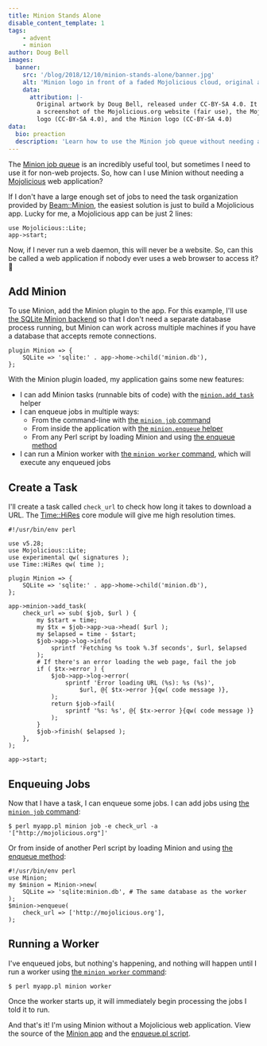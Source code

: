 ```yaml
---
title: Minion Stands Alone
disable_content_template: 1
tags:
    - advent
    - minion
author: Doug Bell
images:
  banner:
    src: '/blog/2018/12/10/minion-stands-alone/banner.jpg'
    alt: 'Minion logo in front of a faded Mojolicious cloud, original artwork by Doug Bell'
    data:
      attribution: |-
        Original artwork by Doug Bell, released under CC-BY-SA 4.0. It includes
        a screenshot of the Mojolicious.org website (fair use), the Mojolicious
        logo (CC-BY-SA 4.0), and the Minion logo (CC-BY-SA 4.0)
data:
  bio: preaction
  description: 'Learn how to use the Minion job queue without needing a Mojolicious web application'
---
```


The [Minion job queue](https://mojolicious.org/perldoc/Minion) is an
incredibly useful tool, but sometimes I need to use it for non-web
projects. So, how can I use Minion without needing
a [Mojolicious](http://mojolicious.org) web application?

If I don't have a large enough set of jobs to need the task organization
provided by [Beam::Minion](https://metacpan.org/pod/Beam::Minion), the
easiest solution is just to build a Mojolicious app. Lucky for me,
a Mojolicious app can be just 2 lines:

    use Mojolicious::Lite;
    app->start;

Now, if I never run a web daemon, this will never be a website. So, can
this be called a web application if nobody ever uses a web browser to
access it? 🤔

## Add Minion

To use Minion, add the Minion plugin to the app. For this example, I'll
use [the SQLite Minion
backend](https://metacpan.org/pod/Minion::Backend::SQLite) so that
I don't need a separate database process running, but Minion can work
across multiple machines if you have a database that accepts remote
connections.

    plugin Minion => {
        SQLite => 'sqlite:' . app->home->child('minion.db'),
    };

With the Minion plugin loaded, my application gains some new features:

* I can add Minion tasks (runnable bits of code) with the
  [`minion.add_task`](https://mojolicious.org/perldoc/Minion#add_task)
  helper
* I can enqueue jobs in multiple ways:
    * From the command-line with [the `minion job`
      command](https://mojolicious.org/perldoc/Minion/Command/minion/job)
    * From inside the application with [the `minion.enqueue`
      helper](https://mojolicious.org/perldoc/Minion#enqueue1)
    * From any Perl script by loading Minion and using [the enqueue
      method](https://mojolicious.org/perldoc/Minion#enqueue1)
* I can run a Minion worker with [the `minion worker`
  command](https://mojolicious.org/perldoc/Minion/Command/minion/worker),
  which will execute any enqueued jobs

## Create a Task

I'll create a task called `check_url` to check how long it takes to
download a URL. The
[Time::HiRes](https://perldoc.perl.org/Time/HiRes.html) core module will
give me high resolution times.

    #!/usr/bin/env perl

    use v5.28;
    use Mojolicious::Lite;
    use experimental qw( signatures );
    use Time::HiRes qw( time );

    plugin Minion => {
        SQLite => 'sqlite:' . app->home->child('minion.db'),
    };

    app->minion->add_task(
        check_url => sub( $job, $url ) {
            my $start = time;
            my $tx = $job->app->ua->head( $url );
            my $elapsed = time - $start;
            $job->app->log->info(
                sprintf 'Fetching %s took %.3f seconds', $url, $elapsed
            );
            # If there's an error loading the web page, fail the job
            if ( $tx->error ) {
                $job->app->log->error(
                    sprintf 'Error loading URL (%s): %s (%s)',
                        $url, @{ $tx->error }{qw( code message )},
                );
                return $job->fail(
                    sprintf '%s: %s', @{ $tx->error }{qw( code message )}
                );
            }
            $job->finish( $elapsed );
        },
    );

    app->start;

## Enqueuing Jobs

Now that I have a task, I can enqueue some jobs. I can add jobs using
[the `minion job`
command](https://mojolicious.org/perldoc/Minion/Command/minion/job):

    $ perl myapp.pl minion job -e check_url -a '["http://mojolicious.org"]'

Or from inside of another Perl script by loading Minion and using [the
enqueue method](https://mojolicious.org/perldoc/Minion#enqueue1):

    #!/usr/bin/env perl
    use Minion;
    my $minion = Minion->new(
        SQLite => 'sqlite:minion.db', # The same database as the worker
    );
    $minion->enqueue(
        check_url => ['http://mojolicious.org'],
    );

## Running a Worker

I've enqueued jobs, but nothing's happening, and nothing will happen
until I run a worker using [the `minion worker`
command](https://mojolicious.org/perldoc/Minion/Command/minion/worker):

    $ perl myapp.pl minion worker

Once the worker starts up, it will immediately begin processing the jobs
I told it to run.

And that's it! I'm using Minion without a Mojolicious
web application. View the source of the [Minion app](minion.pl) and the
[enqueue.pl script](enqueue.pl).

